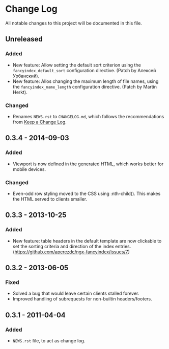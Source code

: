 # Change Log
All notable changes to this project will be documented in this file.

## Unreleased
### Added
- New feature: Allow setting the default sort criterion using the
  `fancyindex_default_sort` configuration directive. (Patch by
  Алексей Урбанский).
- New feature: Allos changing the maximum length of file names, using
  the `fancyindex_name_length` configuration directive. (Patch by
  Martin Herkt).
### Changed
- Renames `NEWS.rst` to `CHANGELOG.md`, which follows the recommendations
	from [Keep a Change Log](http://keepachangelog.com/).

## 0.3.4 - 2014-09-03
### Added
- Viewport is now defined in the generated HTML, which works better
  for mobile devices.
### Changed
- Even-odd row styling moved to the CSS using :nth-child(). This
  makes the HTML served to clients smaller.

## 0.3.3 - 2013-10-25
### Added
- New feature: table headers in the default template are now clickable
  to set the sorting criteria and direction of the index entries.
  (https://github.com/aperezdc/ngx-fancyindex/issues/7)

## 0.3.2 - 2013-06-05
### Fixed
- Solved a bug that would leave certain clients stalled forever.
- Improved handling of subrequests for non-builtin headers/footers.

## 0.3.1 - 2011-04-04
### Added
- `NEWS.rst` file, to act as change log.
